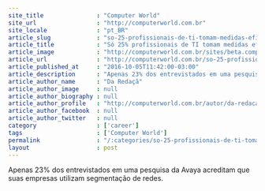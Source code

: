 ```yaml
---
site_title               : "Computer World"
site_url                 : "http://computerworld.com.br"
site_locale              : "pt_BR"
article_slug             : "so-25-profissionais-de-ti-tomam-medidas-eficazes-contra-ciberataques"
article_title            : "Só 25% profissionais de TI tomam medidas eficazes contra ciberataques"
article_image            : "http://computerworld.com.br/sites/beta.computerworld.com.br/files/news_articles/redes_digitais_sdn.jpg"
article_url              : "http://computerworld.com.br/so-25-profissionais-de-ti-tomam-medidas-eficazes-contra-ciberataques"
article_published_at     : "2016-10-05T11:42:00-03:00"
article_description      : "Apenas 23% dos entrevistados em uma pesquisa da Avaya acreditam que suas empresas utilizam segmentação de redes."
article_author_name      : "Da Redaçã"
article_author_image     : null
article_author_biography : null
article_author_profile   : "http://computerworld.com.br/autor/da-redacao"
article_author_facebook  : null
article_author_twitter   : null
category                 : ['career']
tags                     : ['Computer World']
permalink                : "/:categories/so-25-profissionais-de-ti-tomam-medidas-eficazes-contra-ciberataques/"
layout                   : post
---
```


Apenas 23% dos entrevistados em uma pesquisa da Avaya acreditam que suas empresas utilizam segmentação de redes.
